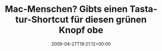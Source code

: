---
retweeted: false
source: <a href="http://twitter.com" rel="nofollow">Twitter Web Client</a>
entities:
  hashtags:
  - text: osx
    indices:
    - '91'
    - '95'
  - text: nomouse
    indices:
    - '96'
    - '104'
  symbols: []
  user_mentions: []
  urls: []
display_text_range:
- '0'
- '104'
favorite_count: '0'
id_str: '1631671054'
truncated: false
retweet_count: '0'
id: '1631671054'
created_at: Mon Apr 27 19:21:12 +0000 2009
favorited: false
full_text: 'Mac-Menschen? Gibts einen Tastatur-Shortcut für diesen grünen Knopf oben
  in jedem Fenster? #osx #nomouse'
lang: de
tags:
- osx
- nomouse
- pesos/twitter
date: '2009-04-27T19:21:12+00:00'
src: https://twitter.com/bascht/status/1631671054
original_url: https://twitter.com/bascht/status/1631671054
type: twitter_tweet
text: 'Mac-Menschen? Gibts einen Tastatur-Shortcut für diesen grünen Knopf oben in
  jedem Fenster? #osx #nomouse'
title: Mac-Menschen? Gibts einen Tastatur-Shortcut für diesen grünen Knopf obe

---